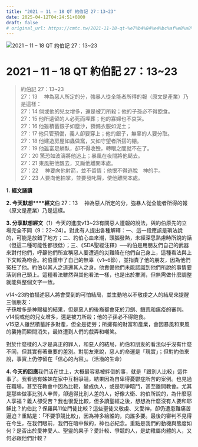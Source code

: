 ```yaml
---
title: "2021 – 11 – 18 QT 約伯記 27：13~23"
date: 2025-04-12T04:24:51+0800
draft: false
# original_url: https://cmtc.tw/2021-11-18-qt-%e7%b4%84%e4%bc%af%e8%a8%98-27%ef%bc%9a1323
---
```


![2021 – 11 – 18 QT 約伯記 27：13~23](/images/qt.jpg   "2021 – 11 – 18 QT 約伯記 27：13~23")

# 2021 – 11 – 18 QT 約伯記 27：13~23

> 約伯記 27：13~23  
> 27：13 　神為惡人所定的分，強暴人從全能者所得的報（原文是產業）乃是這樣：  
> 27：14 倘或他的兒女增多，還是被刀所殺；他的子孫必不得飽食。  
> 27：15 他所遺留的人必死而埋葬；他的寡婦也不哀哭。  
> 27：16 他雖積蓄銀子如塵沙，預備衣服如泥土；  
> 27：17 他只管預備，義人卻要穿上；他的銀子，無辜的人要分取。  
> 27：18 他建造房屋如蟲做窩，又如守望者所搭的棚。  
> 27：19 他雖富足躺臥，卻不得收殮，轉眼之間就不在了。  
> 27：20 驚恐如波濤將他追上；暴風在夜間將他颳去。  
> 27：21 東風把他飄去，又颳他離開本處。  
> 27：22 　神要向他射箭，並不留情；他恨不得逃脫　神的手。  
> 27：23 人要向他拍掌，並要發叱聲，使他離開本處。

**1.** **經文誦讀**

**2. 今天默想****經文**伯 27：13 　神為惡人所定的分，強暴人從全能者所得的報（原文是產業）乃是這樣。

**3. 分享默想經文**（1）今天的進度v13~23有關惡人遭報的說法，與約伯原先的立場完全不同（9：22~24）。對此有人提出各種解釋：一、這一段應該是瑣法說的，可能是放錯了地方；二、約伯心血來潮，頭腦發熱，未經深思熟慮時所說的話（但這二種可能性都很低）；三、《SDA聖經注釋》──約伯是用朋友們自己的武器來對付他們，呼籲他們所宣稱惡人要遭遇的災難降在他們自己身上，這種看法與上下文較為吻合。約伯重申了自己的無辜（v1~6節），並指責了他的朋友，因為他們冤枉了他。約伯以其人之道還其人之身。他責備他們未能認識到他們所說的事情要落到自己頭上。這種看法雖然與其他看法一樣，也是出於推測，但無需做什麼調整就能與整個文字一致。

v14~23約伯描述惡人將會受到的可怕結局，並生動地以不敬虔之人的結局來提醒三個朋友：  
子孫增多是神賜福的結果，但是惡人的後裔都會死於刀劍、饑荒和瘟疫的審判。  
v14倘或他的兒女增多，還是被刀所殺；他的子孫必不得飽食。  
v15惡人雖然積蓄許多財產，但全是徒勞；所擁有的財富和產業，會因暴風和東風的襲捲而瞬間消失，最終遭到人們的戲弄和嘲笑。

對於什麼樣的人才是真正的罪人，和惡人的結局，約伯和朋友的看法似乎沒有什麼不同，但其實有著重要的差別。對朋友來說，惡人的命運是「現實」；但對約伯來說，事實上仍停留在「信心的內容」。（活潑的生命）

**4. 今天的回應**我們活在世上，大概最容易被絆倒的事，就是「跟別人比較」這件事了。我看過有姊妹在家中互相爭競，結果因為自卑得憂鬱症所苦的案例。也見過在職場，甚至在教會中因為比較，變成仇人，或是明爭暗鬥，甚至離開教會。尤其是那些做事比別人辛苦，卻過得比別人差的人，好像大衛、約伯所說的，為什麼惡人享福？義人卻受苦？我也很愛比較，但多讀聖經之後，想想為什麼沒有人要和耶穌比？約伯比？保羅與11位門徒比較？這些聖徒又敬虔、又愛神，卻仍遭患難痛苦逼迫？重點是：「不要爭競比較」，因為神多給誰的，向誰多要。最後的審判不見得在今生，在我們眼前，我們在暗中做的，神也必紀念。重點是我們的動機與態度如何？是否出於愛神愛人、聖靈的果子？愛計較、爭競的人，是幼稚屬肉體的人，又何必跟他們計較？